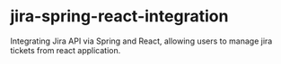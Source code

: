 # jira-spring-react-integration
Integrating Jira API via Spring and React, allowing users to manage jira tickets from react application. 
